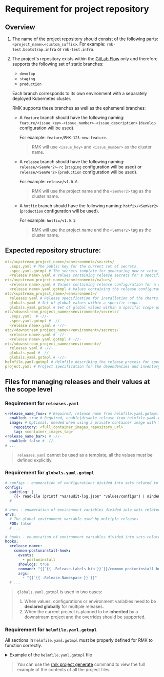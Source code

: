 # Requirement for project repository

## Overview

1. The name of the project repository should consist of the following parts: `<project_name>`.`<custom_suffix>`.
   For example: `rmk-test.bootstrap.infra` or `rmk-test.infra`.
2. The project's repository exists within the [GitLab Flow](https://docs.gitlab.co.jp/ee/topics/gitlab_flow.html) only
   and therefore supports the following set of static branches:

   - `develop`
   - `staging`
   - `production`

   Each branch corresponds to its own environment with a separately deployed Kubernetes cluster. 
   
   RMK supports these branches as well as the ephemeral branches:

   - A `feature` branch should have the following naming: `feature/<issue_key>-<issue_number>-<issue_description>`
     (`develop` configuration will be used).
  
     For example: `feature/RMK-123-new-feature`.
  
     > RMK will use `<issue_key>` and `<issue_number>` as the cluster name.
   - A `release` branch should have the following naming: `release/<SemVer2>-rc` (`staging` configuration will be used)
     or `release/<SemVer2>` (`production` configuration will be used).
  
     For example: `release/v1.0.0`. 
  
     > RMK will use the project name and the `<SemVer2>` tag as the cluster name.
   - A `hotfix` branch should have the following naming: `hotfix/<SemVer2>` (`production` configuration will be used).
  
     For example: `hotfix/v1.0.1`. 

     > RMK will use the project name and the `<SemVer2>` tag as the cluster name.

## Expected repository structure:

```yaml
etc/<upstream_project_name>/<environment>/secrets/
  .sops.yaml # The public key for the current set of secrets.
  .spec.yaml.gotmpl # The secrets template for generating new or rotating current secrets.
  <release name>.yaml # Values containing release secrets for a specific environment.
etc/<upstream_project_name>/<environment>/values/
  <release name>.yaml # Values containing release configuration for a specific environment.
  <release name>.yaml.gotmpl # Values containing the release configuration for a specific environment using the Golang templates.
etc/<upstream_project_name>/<environment>/
  releases.yaml # Release specification for installation of the charts.
  globals.yaml # Set of global values within a specific scope.
  globals.yaml.gotmpl # Set of global values within a specific scope using the Golang templates.
etc/<downstream_project_name>/<environment>/secrets/
  .sops.yaml  # -//-
  .spec.yaml.gotmpl # -//-
  <release name>.yaml # -//-
etc/<downstream_project_name>/<environment>/secrets/
  <release name>.yaml # -//-
  <release name>.yaml.gotmpl # -//-
etc/<downstream_project_name>/<environment>/
  releases.yaml # -//-
  globals.yaml # -//-
  globals.yaml.gotmpl # -//-
helmfile.yaml.gotmpl # Helmfile describing the release process for specific project releases using the Golang templates.
project.yaml # Project specification for the dependencies and inventory installed via RMK.
```

## Files for managing releases and their values at the scope level

### Requirement for `releases.yaml`

```yaml
<release_name_foo>: # Required, release name from helmfile.yaml.gotmpl.
  enabled: true # Required, enable|disable release from helmfile.yaml.gotmpl.
  image: # Optional, needed when using a private container image with the automatic release update feature of RMK.
    repository: <full_container_images_repository_url>
    tag: <container_images_tag>
<release_name_bar>: # -//-
  enabled: false # -//-
# ...
```

> `releases.yaml` cannot be used as a template, all the values must be defined explicitly.

### Requirement for `globals.yaml.gotmpl`

```yaml
# configs - enumeration of configurations divided into sets related to the Kubernetes ConfigMaps.
configs:
  auditLog: |
    {{- readFile (printf "%s/audit-log.json" "values/configs") | nindent 4 }}
  # ...

# envs - enumeration of environment variables divided into sets related to the Kubernetes environment variables for the containers.
envs:
  # The global environment variable used by multiple releases
  FOO: false
  # ...

# hooks - enumeration of environment variables divided into sets related to the Helmfile hooks arguments.
hooks:
  <release_name>:
    common-postuninstall-hook:
      events:
        - postuninstall
      showlogs: true
      command: "{{`{{ .Release.Labels.bin }}`}}/common-postuninstall-hook.sh"
      args:
        - "{{`{{ .Release.Namespace }}`}}"
  # ...
```

> `globals.yaml.gotmpl` is used in two cases:
>
> 1. When values, configurations or environment variables need to be **declared globally** for multiple releases.
> 2. When the current project is planned to be **inherited** by a downstream project and the overrides should be
     supported.

### Requirement for `helmfile.yaml.gotmpl`

All sections in `helmfile.yaml.gotmpl` must be properly defined for RMK to function correctly.

<details>
  <summary>Example of the <code>helmfile.yaml.gotmpl</code> file</summary>

```gotemplate
environments:
  local:
  develop:
    missingFileHandler: Warn
    values:
      - etc/<project_name>/{{ .Environment.Name }}/globals.yaml
      - etc/<project_name>/{{ .Environment.Name }}/globals.yaml.gotmpl
      - etc/<project_name>/{{ .Environment.Name }}/releases.yaml
      {{- if eq (env "K3D_CLUSTER") "true" }}
      - etc/<project_name>/{{ .Environment.Name }}/values/k3d/releases.yaml
      {{- end }}
      - {{ requiredEnv "PWD" }}/etc/<project_name>/{{ .Environment.Name }}/globals.yaml
      - {{ requiredEnv "PWD" }}/etc/<project_name>/{{ .Environment.Name }}/globals.yaml.gotmpl
      - {{ requiredEnv "PWD" }}/etc/<project_name>/{{ .Environment.Name }}/releases.yaml
      {{- if eq (env "K3D_CLUSTER") "true" }}
      - {{ requiredEnv "PWD" }}/etc/<project_name>/{{ .Environment.Name }}/values/k3d/releases.yaml
      {{- end }}
  production: 
    missingFileHandler: Warn
    values:
      - etc/<project_name>/{{ .Environment.Name }}/globals.yaml
      - etc/<project_name>/{{ .Environment.Name }}/globals.yaml.gotmpl 
      - etc/<project_name>/{{ .Environment.Name }}/releases.yaml
      {{- if eq (env "K3D_CLUSTER") "true" }}
      - etc/<project_name>/{{ .Environment.Name }}/values/k3d/releases.yaml
      {{- end }}
      - {{ requiredEnv "PWD" }}/etc/<project_name>/{{ .Environment.Name }}/globals.yaml
      - {{ requiredEnv "PWD" }}/etc/<project_name>/{{ .Environment.Name }}/globals.yaml.gotmpl
      - {{ requiredEnv "PWD" }}/etc/<project_name>/{{ .Environment.Name }}/releases.yaml
      {{- if eq (env "K3D_CLUSTER") "true" }}
      - {{ requiredEnv "PWD" }}/etc/<project_name>/{{ .Environment.Name }}/values/k3d/releases.yaml
      {{- end }}                        
  staging:
    missingFileHandler: Warn
    values:
      - etc/<project_name>/{{ .Environment.Name }}/globals.yaml
      - etc/<project_name>/{{ .Environment.Name }}/globals.yaml.gotmpl
      - etc/<project_name>/{{ .Environment.Name }}/releases.yaml
      {{- if eq (env "K3D_CLUSTER") "true" }}
      - etc/<project_name>/{{ .Environment.Name }}/values/k3d/releases.yaml
      {{- end }}                     
      - {{ requiredEnv "PWD" }}/etc/<project_name>/{{ .Environment.Name }}/globals.yaml
      - {{ requiredEnv "PWD" }}/etc/<project_name>/{{ .Environment.Name }}/globals.yaml.gotmpl
      - {{ requiredEnv "PWD" }}/etc/<project_name>/{{ .Environment.Name }}/releases.yaml
      {{- if eq (env "K3D_CLUSTER") "true" }}
      - {{ requiredEnv "PWD" }}/etc/<project_name>/{{ .Environment.Name }}/values/k3d/releases.yaml
      {{- end }}
---
helmDefaults:
wait: true
waitForJobs: true
timeout: 3600
                                                                        
# The set of paths for the inherited Helmfiles is controlled through the project.yaml file using RMK.
# DO NOT EDIT the "helmfiles" field's values.
helmfiles: {{ env "HELMFILE_<project_name>_PATHS" }}

missingFileHandler: Warn

commonLabels:
  scope: <project_name>
  bin: {{ env "HELMFILE_<project_name>_HOOKS_DIR" }}/bin

templates:
  release:
    createNamespace: true
    labels:
      app: "{{`{{ .Release.Name }}`}}"
    missingFileHandler: Warn
    values:
      - etc/{{`{{ .Release.Labels.scope }}`}}/{{`{{ .Environment.Name }}`}}/values/{{`{{ .Release.Name }}`}}.yaml.gotmpl
      - etc/{{`{{ .Release.Labels.scope }}`}}/{{`{{ .Environment.Name }}`}}/values/{{`{{ .Release.Name }}`}}.yaml
      {{- if eq (env "K3D_CLUSTER") "true" }}
      - etc/{{`{{ .Release.Labels.scope }}`}}/{{`{{ .Environment.Name }}`}}/values/k3d/values/{{`{{ .Release.Name }}`}}.yaml.gotmpl
      - etc/{{`{{ .Release.Labels.scope }}`}}/{{`{{ .Environment.Name }}`}}/values/k3d/values/{{`{{ .Release.Name }}`}}.yaml
      {{- end }}
      - {{ requiredEnv "PWD" }}/etc/{{`{{ .Release.Labels.scope }}`}}/{{`{{ .Environment.Name }}`}}/values/{{`{{ .Release.Name }}`}}.yaml.gotmpl
      - {{ requiredEnv "PWD" }}/etc/{{`{{ .Release.Labels.scope }}`}}/{{`{{ .Environment.Name }}`}}/values/{{`{{ .Release.Name }}`}}.yaml
      {{- if eq (env "K3D_CLUSTER") "true" }}
      - {{ requiredEnv "PWD" }}/etc/{{`{{ .Release.Labels.scope }}`}}/{{`{{ .Environment.Name }}`}}/values/k3d/values/{{`{{ .Release.Name }}`}}.yaml.gotmpl
      - {{ requiredEnv "PWD" }}/etc/{{`{{ .Release.Labels.scope }}`}}/{{`{{ .Environment.Name }}`}}/values/k3d/values/{{`{{ .Release.Name }}`}}.yaml
      {{- end }}
    secrets:
      - {{ requiredEnv "PWD" }}/etc/{{`{{ .Release.Labels.scope }}`}}/{{`{{ .Environment.Name }}`}}/secrets/{{`{{ .Release.Name }}`}}.yaml

releases:
  - name: <release_name_foo>
    installed: {{ .Values | get (print " <release_name_foo>" ".enabled") false }}
```
</details>

> You can use the [rmk project generate](../../commands.md#generate-g-1)
> command to view the full example of the contents of all the project files.
